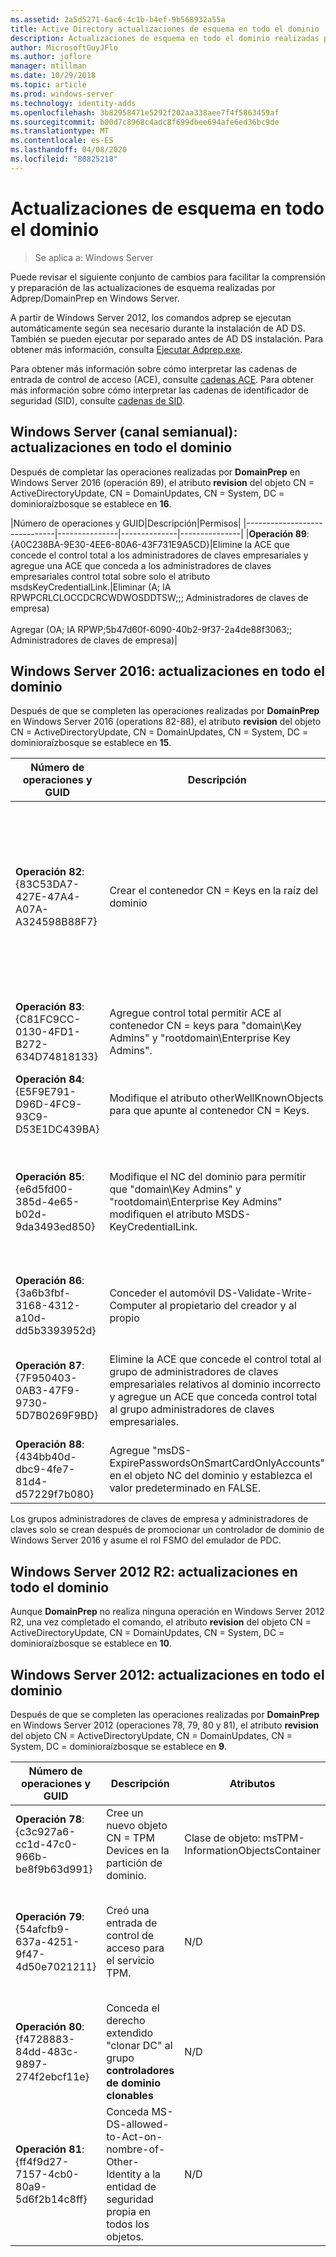 ```yaml
---
ms.assetid: 2a5d5271-6ac6-4c1b-b4ef-9b568932a55a
title: Active Directory actualizaciones de esquema en todo el dominio
description: Actualizaciones de esquema en todo el dominio realizadas por Adprep/DomainPrep al promover un controlador de dominio
author: MicrosoftGuyJFlo
ms.author: joflore
manager: mtillman
ms.date: 10/29/2018
ms.topic: article
ms.prod: windows-server
ms.technology: identity-adds
ms.openlocfilehash: 3b82958471e5292f202aa338aee7f4f5863459af
ms.sourcegitcommit: b00d7c8968c4adc8f699dbee694afe6ed36bc9de
ms.translationtype: MT
ms.contentlocale: es-ES
ms.lasthandoff: 04/08/2020
ms.locfileid: "80825218"
---
```

# <a name="domain-wide-schema-updates"></a>Actualizaciones de esquema en todo el dominio

>Se aplica a: Windows Server

Puede revisar el siguiente conjunto de cambios para facilitar la comprensión y preparación de las actualizaciones de esquema realizadas por Adprep/DomainPrep en Windows Server.

A partir de Windows Server 2012, los comandos adprep se ejecutan automáticamente según sea necesario durante la instalación de AD DS. También se pueden ejecutar por separado antes de AD DS instalación. Para obtener más información, consulta [Ejecutar Adprep.exe](https://technet.microsoft.com/library/dd464018(v=ws.10).aspx).

Para obtener más información sobre cómo interpretar las cadenas de entrada de control de acceso (ACE), consulte [cadenas ACE](https://msdn.microsoft.com/library/aa374928(VS.85).aspx). Para obtener más información sobre cómo interpretar las cadenas de identificador de seguridad (SID), consulte [cadenas de SID](https://msdn.microsoft.com/library/aa379602(VS.85).aspx).

## <a name="windows-server-semi-annual-channel-domain-wide-updates"></a>Windows Server (canal semianual): actualizaciones en todo el dominio

Después de completar las operaciones realizadas por **DomainPrep** en Windows Server 2016 (operación 89), el atributo **revision** del objeto CN = ActiveDirectoryUpdate, CN = DomainUpdates, CN = System, DC = dominioraízbosque se establece en **16**.

|Número de operaciones y GUID|Descripción|Permisos|
|------------------------------|---------------|--------------|---------------|
|**Operación 89**: {A0C238BA-9E30-4EE6-80A6-43F731E9A5CD}|Elimine la ACE que concede el control total a los administradores de claves empresariales y agregue una ACE que conceda a los administradores de claves empresariales control total sobre solo el atributo msdsKeyCredentialLink.|Eliminar (A; IA RPWPCRLCLOCCDCRCWDWOSDDTSW;;; Administradores de claves de empresa) <br /> <br />Agregar (OA; IA RPWP;5b47d60f-6090-40b2-9f37-2a4de88f3063;; Administradores de claves de empresa)|

## <a name="windows-server-2016-domain-wide-updates"></a>Windows Server 2016: actualizaciones en todo el dominio

Después de que se completen las operaciones realizadas por **DomainPrep** en Windows Server 2016 (operations 82-88), el atributo **revision** del objeto CN = ActiveDirectoryUpdate, CN = DomainUpdates, CN = System, DC = dominioraízbosque se establece en **15**.

|Número de operaciones y GUID|Descripción|Atributos|Permisos|
|------------------------------|---------------|--------------|---------------|
|**Operación 82**: {83C53DA7-427E-47A4-A07A-A324598B88F7}|Crear el contenedor CN = Keys en la raíz del dominio|-objectClass: contenedor<br />-Description: contenedor predeterminado para los objetos de credencial de clave<br />-Del showinadvancedviewonly: TRUE|Un IA RPWPCRLCLOCCDCRCWDWOSDDTSW;;; EA<br />Un IA RPWPCRLCLOCCDCRCWDWOSDDTSW;;;D Un<br />Un IA RPWPCRLCLOCCDCRCWDWOSDDTSW;;; SY<br />Un IA RPWPCRLCLOCCDCRCWDWOSDDTSW;;;D D<br />Un IA RPWPCRLCLOCCDCRCWDWOSDDTSW;;; Ed|
|**Operación 83**: {C81FC9CC-0130-4FD1-B272-634D74818133}|Agregue control total permitir ACE al contenedor CN = keys para "domain\Key Admins" y "rootdomain\Enterprise Key Admins".|N/D|Un IA RPWPCRLCLOCCDCRCWDWOSDDTSW;;; Administradores de claves)<br />Un IA RPWPCRLCLOCCDCRCWDWOSDDTSW;;; Administradores de claves de empresa)|
|**Operación 84**: {E5F9E791-D96D-4FC9-93C9-D53E1DC439BA}|Modifique el atributo otherWellKnownObjects para que apunte al contenedor CN = Keys.|-otherWellKnownObjects: B:32:683A24E2E8164BD3AF86AC3C2CF3F981: CN = Keys,% WS|N/D|
|**Operación 85**: {e6d5fd00-385d-4e65-b02d-9da3493ed850}|Modifique el NC del dominio para permitir que "domain\Key Admins" y "rootdomain\Enterprise Key Admins" modifiquen el atributo MSDS-KeyCredentialLink. |N/D|OA IA RPWP;5b47d60f-6090-40b2-9f37-2a4de88f3063;; Administradores de claves)<br />OA IA RPWP;5b47d60f-6090-40b2-9f37-2a4de88f3063;; Los administradores de clave empresarial del dominio raíz, pero en los dominios que no son raíz dieron lugar a una ACE relativa a un dominio fantasma con un SID que no se pueda resolver: 527|
|**Operación 86**: {3a6b3fbf-3168-4312-a10d-dd5b3393952d}|Conceder el automóvil DS-Validate-Write-Computer al propietario del creador y al propio|N/D|OA CIIO; SW; 9b026da6-0d3c-465c-8bee-5199d7165cba; bf967a86-0de6-11d0-A285-00aa003049e2; PS)<br />OA CIIO; SW; 9b026da6-0d3c-465c-8bee-5199d7165cba; bf967a86-0de6-11d0-A285-00aa003049e2; CO)|
|**Operación 87**: {7F950403-0AB3-47F9-9730-5D7B0269F9BD}|Elimine la ACE que concede el control total al grupo de administradores de claves empresariales relativos al dominio incorrecto y agregue un ACE que conceda control total al grupo administradores de claves empresariales. |N/D|Eliminar (A; IA RPWPCRLCLOCCDCRCWDWOSDDTSW;;; Administradores de claves de empresa)<br /> <br />Agregar (A; IA RPWPCRLCLOCCDCRCWDWOSDDTSW;;; Administradores de claves de empresa)|
|**Operación 88**: {434bb40d-dbc9-4fe7-81d4-d57229f7b080}|Agregue "msDS-ExpirePasswordsOnSmartCardOnlyAccounts" en el objeto NC del dominio y establezca el valor predeterminado en FALSE.|N/D|N/D|

Los grupos administradores de claves de empresa y administradores de claves solo se crean después de promocionar un controlador de dominio de Windows Server 2016 y asume el rol FSMO del emulador de PDC.

## <a name="windows-server-2012-r2-domain-wide-updates"></a>Windows Server 2012 R2: actualizaciones en todo el dominio

Aunque **DomainPrep** no realiza ninguna operación en Windows Server 2012 R2, una vez completado el comando, el atributo **revision** del objeto CN = ActiveDirectoryUpdate, CN = DomainUpdates, CN = System, DC = dominioraízbosque se establece en **10**.

## <a name="windows-server-2012-domain-wide-updates"></a>Windows Server 2012: actualizaciones en todo el dominio

Después de que se completen las operaciones realizadas por **DomainPrep** en Windows Server 2012 (operaciones 78, 79, 80 y 81), el atributo **revision** del objeto CN = ActiveDirectoryUpdate, CN = DomainUpdates, CN = System, DC = dominioraízbosque se establece en **9**.

|Número de operaciones y GUID|Descripción|Atributos|Permisos|
|------------------------------|---------------|--------------|---------------|
|**Operación 78**: {c3c927a6-cc1d-47c0-966b-be8f9b63d991}|Cree un nuevo objeto CN = TPM Devices en la partición de dominio.|Clase de objeto: msTPM-InformationObjectsContainer|N/D|
|**Operación 79**: {54afcfb9-637a-4251-9f47-4d50e7021211}|Creó una entrada de control de acceso para el servicio TPM.|N/D|OA CIIO; WP; ea1b7b93-5e48-46d5-bc6c-4df4fda78a35; bf967a86-0de6-11d0-A285-00aa003049e2; PS)|
|**Operación 80**: {f4728883-84dd-483c-9897-274f2ebcf11e}|Conceda el derecho extendido "clonar DC" al grupo **controladores de dominio clonables**|N/D|(OA;; CR; 3e0f7e18-2c7a-4c10-ba82-4d926db99a3e;; *SID de dominio*-522)|
|**Operación 81**: {ff4f9d27-7157-4cb0-80a9-5d6f2b14c8ff}|Conceda MS-DS-allowed-to-Act-on-nombre-of-Other-Identity a la entidad de seguridad propia en todos los objetos.|N/D|OA CIOI; RPWP;3f78c3e5-f79a-46bd-a0b8-9d18116ddc79;; PS|
